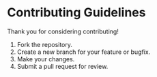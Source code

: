 # Contributing Guidelines

Thank you for considering contributing! 

1. Fork the repository.
2. Create a new branch for your feature or bugfix.
3. Make your changes.
4. Submit a pull request for review.
